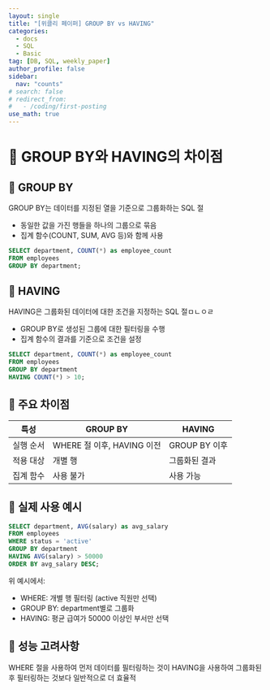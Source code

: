 ```yaml
---
layout: single
title: "[위클리 페이퍼] GROUP BY vs HAVING"
categories:
  - docs
  - SQL
  - Basic
tag: [DB, SQL, weekly_paper]
author_profile: false
sidebar:
  nav: "counts"
# search: false
# redirect_from:
#   - /coding/first-posting
use_math: true
---
```


# 👑 GROUP BY와 HAVING의 차이점

## 🌟 GROUP BY

GROUP BY는 데이터를 지정된 열을 기준으로 그룹화하는 SQL 절

- 동일한 값을 가진 행들을 하나의 그룹으로 묶음
- 집계 함수(COUNT, SUM, AVG 등)와 함께 사용

```sql
SELECT department, COUNT(*) as employee_count
FROM employees
GROUP BY department;

```

## 🌟 HAVING

HAVING은 그룹화된 데이터에 대한 조건을 지정하는 SQL 절ㅁㄴㅇㄹ

- GROUP BY로 생성된 그룹에 대한 필터링을 수행
- 집계 함수의 결과를 기준으로 조건을 설정

```sql
SELECT department, COUNT(*) as employee_count
FROM employees
GROUP BY department
HAVING COUNT(*) > 10;

```

## 🌟 주요 차이점

| 특성      | GROUP BY                   | HAVING        |
| --------- | -------------------------- | ------------- |
| 실행 순서 | WHERE 절 이후, HAVING 이전 | GROUP BY 이후 |
| 적용 대상 | 개별 행                    | 그룹화된 결과 |
| 집계 함수 | 사용 불가                  | 사용 가능     |

## 🌟 실제 사용 예시

```sql
SELECT department, AVG(salary) as avg_salary
FROM employees
WHERE status = 'active'
GROUP BY department
HAVING AVG(salary) > 50000
ORDER BY avg_salary DESC;

```

위 예시에서:

- WHERE: 개별 행 필터링 (active 직원만 선택)
- GROUP BY: department별로 그룹화
- HAVING: 평균 급여가 50000 이상인 부서만 선택

## 🌟 성능 고려사항

WHERE 절을 사용하여 먼저 데이터를 필터링하는 것이 HAVING을 사용하여 그룹화된 후 필터링하는 것보다 일반적으로 더 효율적
